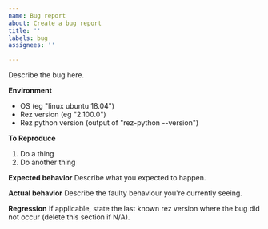 ```yaml
---
name: Bug report
about: Create a bug report
title: ''
labels: bug
assignees: ''

---
```


Describe the bug here.

**Environment**
* OS (eg "linux ubuntu 18.04")
* Rez version (eg "2.100.0")
* Rez python version (output of "rez-python --version")

**To Reproduce**
1. Do a thing
2. Do another thing

**Expected behavior**
Describe what you expected to happen.

**Actual behavior**
Describe the faulty behaviour you're currently seeing.

**Regression**
If applicable, state the last known rez version where the bug did not occur (delete this section if N/A).

